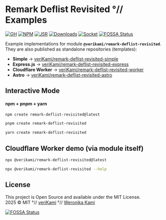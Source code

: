 # Remark Deflist Revisited °// Examples

[![GH][GH Badge]][GH]
[![NPM][NPM Badge]][NPM]
[![JSR][JSR Badge]][JSR]
[![Downloads][Downloads Badge]][Downloads]
[![Socket][Socket Badge]][Socket]
[![FOSSA Status](https://app.fossa.com/api/projects/git%2Bgithub.com%2FveriKami%2Fcreate-remark-deflist-revisited.svg?type=shield)](https://app.fossa.com/projects/git%2Bgithub.com%2FveriKami%2Fcreate-remark-deflist-revisited?ref=badge_shield)

Example implementations for module **`@verikami/remark-deflist-revisited`**.  
They are also published as standalone repositories (templates):

- **Simple** → [veriKami/remark-deflist-revisited-simple][+:simple]
- **Express.js** → [veriKami/remark-deflist-revisited-express][+:express]
- **Cloudflare Worker** → [veriKami/remark-deflist-revisited-worker][+:worker]
- **Astro** → [veriKami/remark-deflist-revisited-astro][+:astro]

## Interactive Mode

#### npm + pnpm + yarn

```bash
npm create remark-deflist-revisited@latest
```
```bash
pnpm create remark-deflist-revisited
```
```bash
yarn create remark-deflist-revisited
```

## Cloudflare Worker demo (via module itself)

```bash
npx @verikami/remark-deflist-revisited@latest
```
```bash
npx @verikami/remark-deflist-revisited --help
```

## License

This project is Open Source and available under the MIT License.  
2025 © MIT °// [veriKami] °// [Weronika Kami]

[veriKami]: https://verikami.com
[Weronika Kami]: https://linkedin.com/in/verikami

[+:simple]: https://github.com/veriKami/remark-deflist-revisited-simple
[+:express]: https://github.com/veriKami/remark-deflist-revisited-express
[+:worker]: https://github.com/veriKami/remark-deflist-revisited-worker
[+:astro]: https://github.com/veriKami/remark-deflist-revisited-astro

[GH Badge]: https://img.shields.io/badge/GitHub-Repository-blue?logo=github
[GH]: https://github.com/veriKami/remark-deflist-revisited

[NPM Badge]: https://img.shields.io/npm/v/@verikami/remark-deflist-revisited?logo=npm&logoColor=white&labelColor=red&color=black
[NPM]: https://www.npmjs.com/package/@verikami/remark-deflist-revisited

[JSR Badge]: https://jsr.io/badges/@verikami/remark-deflist-revisited
[JSR]: https://jsr.io/@verikami/remark-deflist-revisited

[Downloads Badge]: https://img.shields.io/npm/dm/@verikami/remark-deflist-revisited.svg
[Downloads]: https://www.npmjs.com/package/@verikami/remark-deflist-revisited

[Socket Badge]: https://badge.socket.dev/npm/package/@verikami/remark-deflist-revisited
[Socket]: https://socket.dev/npm/package/@verikami/remark-deflist-revisited


[![FOSSA Status](https://app.fossa.com/api/projects/git%2Bgithub.com%2FveriKami%2Fcreate-remark-deflist-revisited.svg?type=large)](https://app.fossa.com/projects/git%2Bgithub.com%2FveriKami%2Fcreate-remark-deflist-revisited?ref=badge_large)